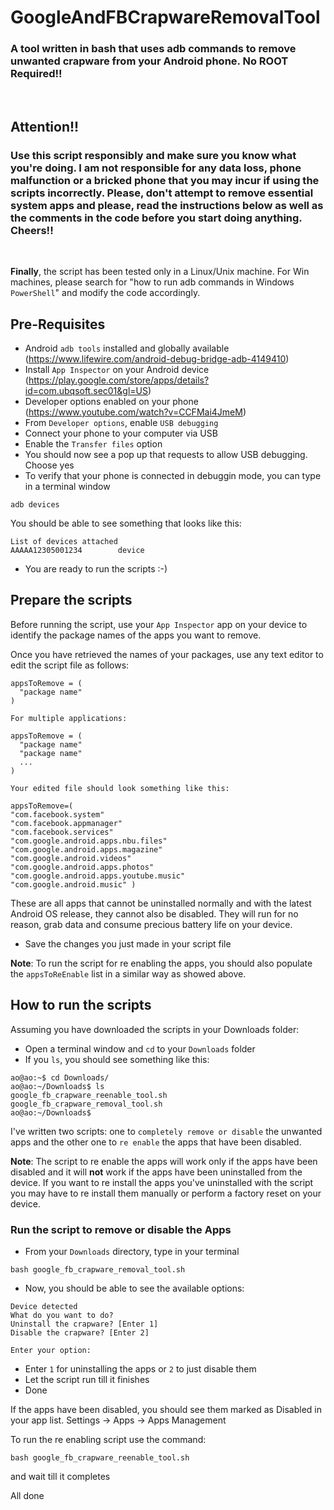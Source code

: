 # GoogleAndFBCrapwareRemovalTool

### A tool written in bash that uses adb commands to remove unwanted crapware from your Android phone. **No ROOT Required!!**

<br>

## **Attention!!**

### Use this script responsibly and make sure you know what you're doing. I am not responsible for any data loss, phone malfunction or a bricked phone that you may incur if using the scripts incorrectly. Please, don't attempt to remove essential system apps and please, read the instructions below as well as the comments in the code before you start doing anything. Cheers!!

<br>

**Finally**, the script has been tested only in a Linux/Unix machine. For Win machines, please search for "how to run adb commands in Windows `PowerShell`" and modify the code accordingly.

## Pre-Requisites

- Android `adb tools` installed and globally available (https://www.lifewire.com/android-debug-bridge-adb-4149410)
- Install `App Inspector` on your Android device (https://play.google.com/store/apps/details?id=com.ubqsoft.sec01&gl=US)
- Developer options enabled on your phone (https://www.youtube.com/watch?v=CCFMai4JmeM)
- From `Developer options`, enable `USB debugging`
- Connect your phone to your computer via USB
- Enable the `Transfer files` option
- You should now see a pop up that requests to allow USB debugging. Choose yes
- To verify that your phone is connected in debuggin mode, you can type in a terminal window

```
adb devices
```

You should be able to see something that looks like this:

```
List of devices attached
AAAAA12305001234        device

```

- You are ready to run the scripts :-)

## Prepare the scripts

Before running the script, use your `App Inspector` app on your device to identify the package names of the apps you want to remove.

Once you have retrieved the names of your packages, use any text editor to edit the script file as follows:

```
appsToRemove = (
  "package name"
)

For multiple applications:

appsToRemove = (
  "package name"
  "package name"
  ...
)

Your edited file should look something like this:

appsToRemove=(
"com.facebook.system"
"com.facebook.appmanager"
"com.facebook.services"
"com.google.android.apps.nbu.files"
"com.google.android.apps.magazine"
"com.google.android.videos"
"com.google.android.apps.photos"
"com.google.android.apps.youtube.music"
"com.google.android.music" )
```

These are all apps that cannot be uninstalled normally and with the latest Android OS release, they cannot also be disabled. They will run for no reason, grab data and consume precious battery life on your device.

- Save the changes you just made in your script file

**Note**: To run the script for re enabling the apps, you should also populate the `appsToReEnable` list in a similar way as showed above.

## How to run the scripts

Assuming you have downloaded the scripts in your Downloads folder:

- Open a terminal window and `cd` to your `Downloads` folder
- If you `ls`, you should see something like this:

```
ao@ao:~$ cd Downloads/
ao@ao:~/Downloads$ ls
google_fb_crapware_reenable_tool.sh  google_fb_crapware_removal_tool.sh
ao@ao:~/Downloads$
```

I've written two scripts: one to `completely remove or disable` the unwanted apps and the other one to `re enable` the apps that have been disabled.

**Note**: The script to re enable the apps will work only if the apps have been disabled and it will **not** work if the apps have been uninstalled from the device. If you want to re install the apps you've uninstalled with the script you may have to re install them manually or perform a factory reset on your device.

### Run the script to remove or disable the Apps

- From your `Downloads` directory, type in your terminal

```
bash google_fb_crapware_removal_tool.sh
```

- Now, you should be able to see the available options:

```
Device detected
What do you want to do?
Uninstall the crapware? [Enter 1]
Disable the crapware? [Enter 2]

Enter your option:
```

- Enter `1` for uninstalling the apps or `2` to just disable them
- Let the script run till it finishes
- Done

If the apps have been disabled, you should see them marked as Disabled in your app list. Settings -> Apps -> Apps Management

To run the re enabling script use the command:

```
bash google_fb_crapware_reenable_tool.sh
```

and wait till it completes

All done

